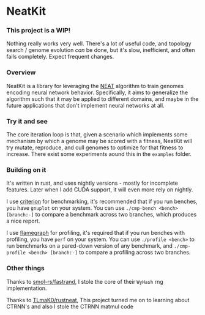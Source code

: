 # NeatKit

### This project is a WIP!

Nothing really works very well. There's a lot of useful code, and topology search / genome evolution _can_ be done,
but it's slow, inefficient, and often fails completely. Expect frequent changes.

### Overview

NeatKit is a library for leveraging the [NEAT](https://web.archive.org/web/20241209001646/https://ieeexplore.ieee.org/abstract/document/6790655) algorithm to train genomes encoding neural network behavior. Specifically, it aims to generalize the algorithm such that it may be applied to different domains, and maybe in the future applications that don't implement neural networks at all.

### Try it and see

The core iteration loop is that, given a scenario which implements some mechanism by which a genome may be scored with a fitness, NeatKit will try mutate, reproduce, and cull genomes to optimize for that fitness to increase. There exist some experiments aound this in the `examples` folder.

### Building on it

It's written in rust, and uses nightly versions - mostly for incomplete features. Later when I add CUDA support, it will even more rely on nightly.

I use [criterion](https://github.com/bheisler/criterion.rs) for benchmarking, it's recommended that if you run benches, you have `gnuplot` on your system. You can use `./cmp-bench <bench> [branch:-]` to compare a benchmark across two branches, which produces a nice report.

I use [flamegraph](https://github.com/flamegraph-rs/flamegraph) for profiling, it's required that if you run benches with profiling, you have `perf` on your system. You can use `./profile <bench>` to run benchmarks on a pared-down version of any benchmark, and `./cmp-profile <bench> [branch:-]` to compare a profiling across two branches.

### Other things

Thanks to [smol-rs/fastrand](https://github.com/smol-rs/fastrand), I stole the core of their `WyHash` rng implementation.

Thanks to [TLmaK0/rustneat](https://github.com/TLmaK0/rustneat/), This project turned me on to learning about CTRNN's and also I stole the CTRNN matmul code
